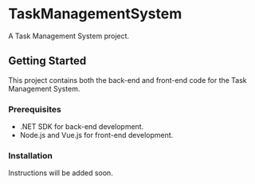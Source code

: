 # TaskManagementSystem
A Task Management System project.

## Getting Started

This project contains both the back-end and front-end code for the Task Management System.

### Prerequisites

- .NET SDK for back-end development.
- Node.js and Vue.js for front-end development.

### Installation

Instructions will be added soon.

